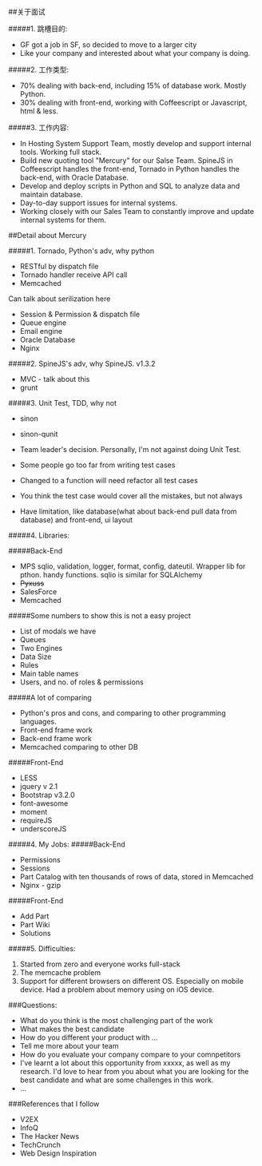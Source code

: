 ##关于面试

#####1. 跳槽目的:
* GF got a job in SF, so decided to move to a larger city
* Like your company and interested about what your company is doing.

#####2. 工作类型:
* 70% dealing with back-end, including 15% of database work. Mostly Python.
* 30% dealing with front-end, working with Coffeescript or Javascript, html & less.

#####3. 工作内容:
* In Hosting System Support Team, mostly develop and support internal tools. Working full stack.
* Build new quoting tool "Mercury" for our Salse Team. SpineJS in Coffeescript handles the front-end, Tornado in Python handles the back-end, with Oracle Database.
* Develop and deploy scripts in Python and SQL to analyze data and maintain database.
* Day-to-day support issues for internal systems.
* Working closely with our Sales Team to constantly improve and update internal systems for them.

##Detail about Mercury

#####1. Tornado, Python's adv, why python
* RESTful by dispatch file
* Tornado handler receive API call
* Memcached

Can talk about serilization here

* Session & Permission & dispatch file
* Queue engine
* Email engine
* Oracle Database
* Nginx

#####2. SpineJS's adv, why SpineJS. v1.3.2
* MVC - talk about this
* grunt

#####3. Unit Test, TDD, why not
* sinon
* sinon-qunit

* Team leader's decision. Personally, I'm not against doing Unit Test.
* Some people go too far from writing test cases
* Changed to a function will need refactor all test cases
* You think the test case would cover all the mistakes, but not always
* Have limitation, like database(what about back-end pull data from database) and front-end, ui layout

#####4. Libraries:

#####Back-End
* MPS
  sqlio, validation, logger, format, config, dateutil. Wrapper lib for pthon. handy functions.
  sqlio is similar for SQLAlchemy
* ~~Pyxuss~~
* SalesForce
* Memcached

#####Some numbers to show this is not a easy project
* List of modals we have
* Queues
* Two Engines
* Data Size
* Rules
* Main table names
* Users, and no. of roles & permissions

#####A lot of comparing
* Python's pros and cons, and comparing to other programming languages.
* Front-end frame work
* Back-end frame work
* Memcached comparing to other DB

#####Front-End
* LESS
* jquery v 2.1
* Bootstrap v3.2.0
* font-awesome
* moment
* requireJS
* underscoreJS

#####4. My Jobs:
#####Back-End
* Permissions
* Sessions
* Part Catalog with ten thousands of rows of data, stored in Memcached
* Nginx - gzip

#####Front-End
* Add Part
* Part Wiki
* Solutions

#####5. Difficulties:
1. Started from zero and everyone works full-stack
2. The memcache problem
3. Support for different browsers on different OS. Especially on mobile device. Had a problem about memory using on iOS device.

###Questions:
* What do you think is the most challenging part of the work
* What makes the best candidate
* How do you different your product with ...
* Tell me more about your team
* How do you evaluate your company compare to your comnpetitors
* I've learnt a lot about this opportunity from xxxxx, as well as my research. I'd love to hear from you about what you are looking for the best candidate and what are some challenges in this work.
* ...

###References that I follow
* V2EX
* InfoQ
* The Hacker News
* TechCrunch
* Web Design Inspiration
